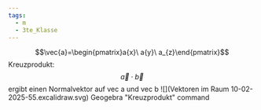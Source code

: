 ```yaml
---
tags:
  - m
  - 3te_Klasse
---
```

$$\vec{a}=\begin{pmatrix}a{x}\ a{y}\ a_{z}\end{pmatrix}$$
Kreuzprodukt:
$$\vec{a}\cdot\vec{b}$$
ergibt einen Normalvektor auf vec a und vec b
![](Vektoren im Raum 10-02-2025-55.excalidraw.svg)
Geogebra "Kreuzprodukt" command